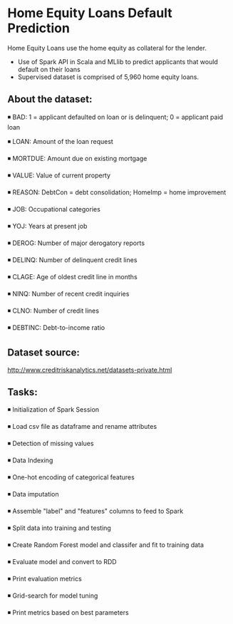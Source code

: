 # Home Equity Loans Default Prediction
Home Equity Loans use the home equity as collateral for the lender.

- Use of Spark API in Scala and MLlib to predict applicants that would default on their loans
- Supervised dataset is comprised of 5,960 home equity loans. 

## About the dataset:
◾ BAD: 1 = applicant defaulted on loan or is delinquent; 0 = applicant paid loan

◾ LOAN: Amount of the loan request

◾ MORTDUE: Amount due on existing mortgage

◾ VALUE: Value of current property

◾ REASON: DebtCon = debt consolidation; HomeImp = home improvement

◾ JOB: Occupational categories

◾ YOJ: Years at present job

◾ DEROG: Number of major derogatory reports

◾ DELINQ: Number of delinquent credit lines

◾ CLAGE: Age of oldest credit line in months

◾ NINQ: Number of recent credit inquiries

◾ CLNO: Number of credit lines

◾ DEBTINC: Debt-to-income ratio

## Dataset source:
http://www.creditriskanalytics.net/datasets-private.html

## Tasks:
◾ Initialization of Spark Session

◾ Load csv file as dataframe and rename attributes

◾ Detection of missing values 

◾ Data Indexing

◾ One-hot encoding of categorical features

◾ Data imputation 

◾ Assemble "label" and "features" columns to feed to Spark

◾ Split data into training and testing

◾ Create Random Forest model and classifer and fit to training data

◾ Evaluate model and convert to RDD

◾ Print evaluation metrics

◾ Grid-search for model tuning

◾ Print metrics based on best parameters
